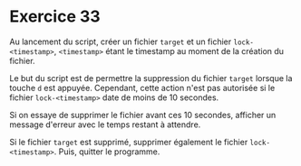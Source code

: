 # Exercice 33

Au lancement du script, créer un fichier `target` et un fichier `lock-<timestamp>`, `<timestamp>` étant le timestamp au moment de la création du fichier.

Le but du script est de permettre la suppression du fichier `target` lorsque la touche `d` est appuyée. Cependant, cette action n'est pas autorisée si le fichier `lock-<timestamp>` date de moins de 10 secondes.

Si on essaye de supprimer le fichier avant ces 10 secondes, afficher un message d'erreur avec le temps restant à attendre.

Si le fichier `target` est supprimé, supprimer également le fichier `lock-<timestamp>`. Puis, quitter le programme.

